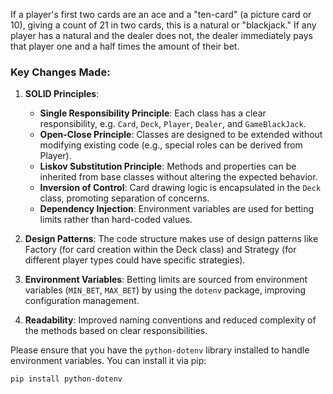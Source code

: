 If a player's first two cards are an ace and a "ten-card" (a picture card or 10), giving a count of 21 in two cards, this is a natural or "blackjack." If any player has a natural and the dealer does not, the dealer immediately pays that player one and a half times the amount of their bet.
<!-- Updated README links and corrected typos -->
<!-- Updated README links and corrected typos -->

### Key Changes Made:

1. **SOLID Principles**:
    - **Single Responsibility Principle**: Each class has a clear responsibility, e.g. `Card`, `Deck`, `Player`, `Dealer`, and `GameBlackJack`.
    - **Open-Close Principle**: Classes are designed to be extended without modifying existing code (e.g., special roles can be derived from Player).
    - **Liskov Substitution Principle**: Methods and properties can be inherited from base classes without altering the expected behavior.
    - **Inversion of Control**: Card drawing logic is encapsulated in the `Deck` class, promoting separation of concerns.
    - **Dependency Injection**: Environment variables are used for betting limits rather than hard-coded values.

2. **Design Patterns**: The code structure makes use of design patterns like Factory (for card creation within the Deck class) and Strategy (for different player types could have specific strategies).

3. **Environment Variables**: Betting limits are sourced from environment variables (`MIN_BET`, `MAX_BET`) by using the `dotenv` package, improving configuration management.

4. **Readability**: Improved naming conventions and reduced complexity of the methods based on clear responsibilities.

Please ensure that you have the `python-dotenv` library installed to handle environment variables. You can install it via pip:

```bash
pip install python-dotenv
```

